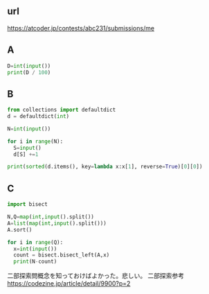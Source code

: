## url
https://atcoder.jp/contests/abc231/submissions/me



## A

``` python
D=int(input())
print(D / 100)
```

## B

``` python
from collections import defaultdict
d = defaultdict(int)

N=int(input())

for i in range(N):
  S=input()
  d[S] +=1

print(sorted(d.items(), key=lambda x:x[1], reverse=True)[0][0])

```

## C

``` python
import bisect

N,Q=map(int,input().split())
A=list(map(int,input().split()))
A.sort()

for i in range(Q):
  x=int(input())
  count = bisect.bisect_left(A,x)
  print(N-count)
```


二部探索問概念を知っておけばよかった。悲しい。
二部探索参考
https://codezine.jp/article/detail/9900?p=2
